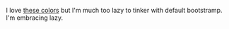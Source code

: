 I love [these colors](https://coolors.co/134074-13315c-0b2545-8da9c4-eef4ed) but I'm much too lazy to tinker with default bootstramp. I'm embracing lazy.

